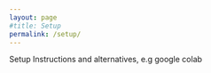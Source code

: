 ```yaml
---
layout: page
#title: Setup
permalink: /setup/
---
```


Setup Instructions and alternatives, e.g google colab


